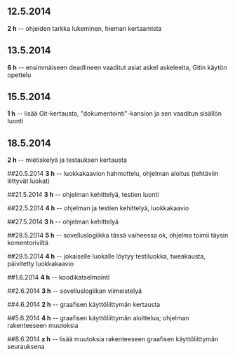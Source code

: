 ﻿## 12.5.2014
**2 h** -- ohjeiden tarkka lukeminen, hieman kertaamista

## 13.5.2014
**6 h** -- ensimmäiseen deadlineen vaaditut asiat askel askeleelta, Gitin käytön opettelu

## 15.5.2014
**1 h** -- lisää Git-kertausta, "dokumentointi"-kansion ja sen vaaditun sisällön luonti

## 18.5.2014
**2 h** -- mietiskelyä ja testauksen kertausta

##20.5.2014
**3 h** -- luokkakaavion hahmottelu, ohjelman aloitus (tehtäviin liittyvät luokat)

##21.5.2014
**3 h** -- ohjelman kehittelyä, testien luonti

##22.5.2014
**4 h** -- ohjelman ja testien kehittelyä, luokkakaavio

##27.5.2014
**3 h** -- ohjelman kehittelyä

##28.5.2014
**5 h** -- sovelluslogiikka tässä vaiheessa ok, ohjelma toimii täysin komentoriviltä

##29.5.2014
**4 h** -- jokaiselle luokalle löytyy testiluokka, tweakausta, päivitetty luokkakaavio

##1.6.2014
**4 h** -- koodikatselmointi

##2.6.2014
**3 h** -- sovelluslogiikan viimeistelyä

##4.6.2014
**2 h** -- graafisen käyttöliittymän kertausta

##5.6.2014
**4 h** -- graafisen käyttöliittymän aloittelua; ohjelman rakenteeseen muutoksia

##8.6.2014
**x h** -- lisää muutoksia rakenteeseen graafisen käyttöliittymän seurauksena